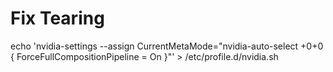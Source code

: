 # Fix Tearing
echo 'nvidia-settings --assign CurrentMetaMode="nvidia-auto-select +0+0 { ForceFullCompositionPipeline = On  }"' > /etc/profile.d/nvidia.sh
